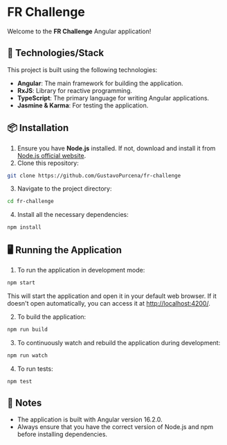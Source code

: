 # FR Challenge

Welcome to the **FR Challenge** Angular application!

## 🚀 Technologies/Stack

This project is built using the following technologies:

- **Angular**: The main framework for building the application.
- **RxJS**: Library for reactive programming.
- **TypeScript**: The primary language for writing Angular applications.
- **Jasmine & Karma**: For testing the application.

## 📦 Installation

1. Ensure you have **Node.js** installed. If not, download and install it from [Node.js official website](https://nodejs.org/).
2. Clone this repository:
```bash
git clone https://github.com/GustavoPurcena/fr-challenge
```
3. Navigate to the project directory:
```bash
cd fr-challenge
```
4. Install all the necessary dependencies:
```bash
npm install
```

## 🖥️ Running the Application

1. To run the application in development mode:
```bash
npm start
```
This will start the application and open it in your default web browser. If it doesn't open automatically, you can access it at [http://localhost:4200/](http://localhost:4200/).

2. To build the application:
```bash
npm run build
```
3. To continuously watch and rebuild the application during development:
```bash
npm run watch
```
4. To run tests:
```bash
npm test
```

## 📝 Notes

- The application is built with Angular version 16.2.0.
- Always ensure that you have the correct version of Node.js and npm before installing dependencies.
